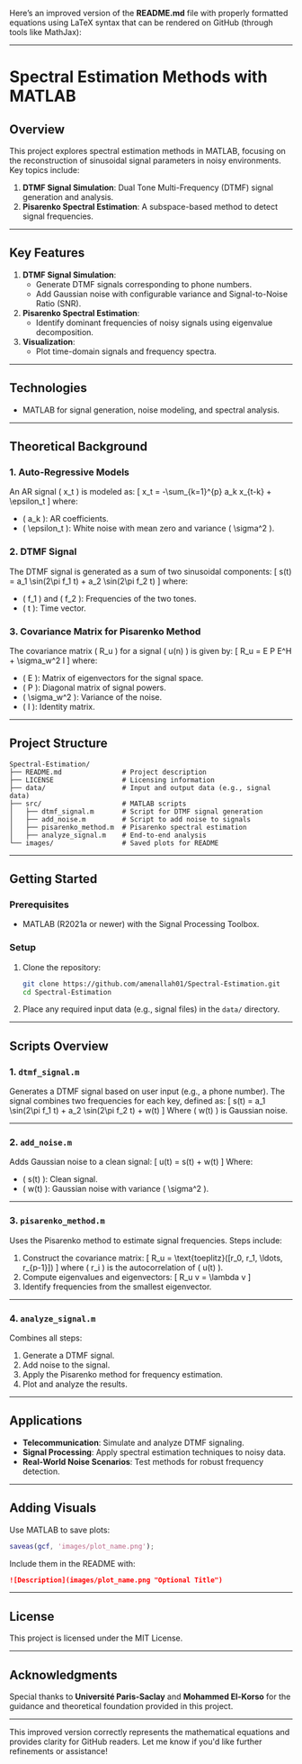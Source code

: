 Here’s an improved version of the **README.md** file with properly formatted equations using LaTeX syntax that can be rendered on GitHub (through tools like MathJax):

---

# **Spectral Estimation Methods with MATLAB**

## **Overview**
This project explores spectral estimation methods in MATLAB, focusing on the reconstruction of sinusoidal signal parameters in noisy environments. Key topics include:
1. **DTMF Signal Simulation**: Dual Tone Multi-Frequency (DTMF) signal generation and analysis.
2. **Pisarenko Spectral Estimation**: A subspace-based method to detect signal frequencies.

---

## **Key Features**
1. **DTMF Signal Simulation**:
   - Generate DTMF signals corresponding to phone numbers.
   - Add Gaussian noise with configurable variance and Signal-to-Noise Ratio (SNR).
2. **Pisarenko Spectral Estimation**:
   - Identify dominant frequencies of noisy signals using eigenvalue decomposition.
3. **Visualization**:
   - Plot time-domain signals and frequency spectra.

---

## **Technologies**
- MATLAB for signal generation, noise modeling, and spectral analysis.

---

## **Theoretical Background**

### **1. Auto-Regressive Models**
An AR signal \( x_t \) is modeled as:
\[
x_t = -\sum_{k=1}^{p} a_k x_{t-k} + \epsilon_t
\]
where:
- \( a_k \): AR coefficients.
- \( \epsilon_t \): White noise with mean zero and variance \( \sigma^2 \).

### **2. DTMF Signal**
The DTMF signal is generated as a sum of two sinusoidal components:
\[
s(t) = a_1 \sin(2\pi f_1 t) + a_2 \sin(2\pi f_2 t)
\]
where:
- \( f_1 \) and \( f_2 \): Frequencies of the two tones.
- \( t \): Time vector.

### **3. Covariance Matrix for Pisarenko Method**
The covariance matrix \( R_u \) for a signal \( u(n) \) is given by:
\[
R_u = E P E^H + \sigma_w^2 I
\]
where:
- \( E \): Matrix of eigenvectors for the signal space.
- \( P \): Diagonal matrix of signal powers.
- \( \sigma_w^2 \): Variance of the noise.
- \( I \): Identity matrix.

---

## **Project Structure**
```
Spectral-Estimation/
├── README.md               # Project description
├── LICENSE                 # Licensing information
├── data/                   # Input and output data (e.g., signal data)
├── src/                    # MATLAB scripts
│   ├── dtmf_signal.m       # Script for DTMF signal generation
│   ├── add_noise.m         # Script to add noise to signals
│   ├── pisarenko_method.m  # Pisarenko spectral estimation
│   ├── analyze_signal.m    # End-to-end analysis
└── images/                 # Saved plots for README
```

---

## **Getting Started**

### **Prerequisites**
- MATLAB (R2021a or newer) with the Signal Processing Toolbox.

### **Setup**
1. Clone the repository:
   ```bash
   git clone https://github.com/amenallah01/Spectral-Estimation.git
   cd Spectral-Estimation
   ```
2. Place any required input data (e.g., signal files) in the `data/` directory.

---

## **Scripts Overview**

### **1. `dtmf_signal.m`**
Generates a DTMF signal based on user input (e.g., a phone number). The signal combines two frequencies for each key, defined as:
\[
s(t) = a_1 \sin(2\pi f_1 t) + a_2 \sin(2\pi f_2 t) + w(t)
\]
Where \( w(t) \) is Gaussian noise.

---

### **2. `add_noise.m`**
Adds Gaussian noise to a clean signal:
\[
u(t) = s(t) + w(t)
\]
Where:
- \( s(t) \): Clean signal.
- \( w(t) \): Gaussian noise with variance \( \sigma^2 \).

---

### **3. `pisarenko_method.m`**
Uses the Pisarenko method to estimate signal frequencies. Steps include:
1. Construct the covariance matrix:
   \[
   R_u = \text{toeplitz}([r_0, r_1, \ldots, r_{p-1}])
   \]
   where \( r_i \) is the autocorrelation of \( u(t) \).
2. Compute eigenvalues and eigenvectors:
   \[
   R_u v = \lambda v
   \]
3. Identify frequencies from the smallest eigenvector.

---

### **4. `analyze_signal.m`**
Combines all steps:
1. Generate a DTMF signal.
2. Add noise to the signal.
3. Apply the Pisarenko method for frequency estimation.
4. Plot and analyze the results.

---

## **Applications**
- **Telecommunication**: Simulate and analyze DTMF signaling.
- **Signal Processing**: Apply spectral estimation techniques to noisy data.
- **Real-World Noise Scenarios**: Test methods for robust frequency detection.

---

## **Adding Visuals**
Use MATLAB to save plots:
```matlab
saveas(gcf, 'images/plot_name.png');
```
Include them in the README with:
```markdown
![Description](images/plot_name.png "Optional Title")
```

---

## **License**
This project is licensed under the MIT License.

---

## **Acknowledgments**
Special thanks to **Université Paris-Saclay** and **Mohammed El-Korso** for the guidance and theoretical foundation provided in this project.

---

This improved version correctly represents the mathematical equations and provides clarity for GitHub readers. Let me know if you'd like further refinements or assistance!
